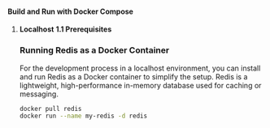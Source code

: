 #### Build and Run with Docker Compose

1. **Localhost**
    **1.1 Prerequisites**
    
    ### Running Redis as a Docker Container
    
    For the development process in a localhost environment, you can install and run Redis as a Docker container to simplify the setup. Redis is a lightweight, high-performance in-memory database used for caching or 
    messaging.
    
    ```sh
    docker pull redis
    docker run --name my-redis -d redis

